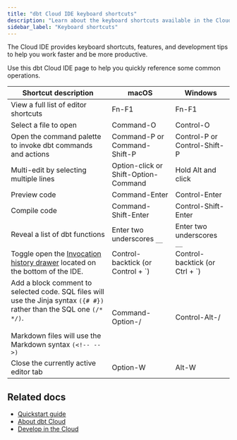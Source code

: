 ```yaml
---
title: "dbt Cloud IDE keyboard shortcuts"
description: "Learn about the keyboard shortcuts available in the Cloud IDE."
sidebar_label: "Keyboard shortcuts"
---
```



The Cloud IDE provides keyboard shortcuts, features, and development tips to help you work faster and be more productive. 

Use this dbt Cloud IDE  page to help you quickly reference some common operations.

| Shortcut description | macOS | Windows |
|--------|----------------|------------------|
| View a full list of editor shortcuts | Fn-F1 | Fn-F1 |
| Select a file to open | Command-O | Control-O |
| Open the command palette to invoke dbt commands and actions  | Command-P or Command-Shift-P | Control-P or Control-Shift-P |
| Multi-edit by selecting multiple lines | Option-click or Shift-Option-Command | Hold Alt and click |
| Preview code | Command-Enter | Control-Enter |
| Compile code | Command-Shift-Enter | Control-Shift-Enter |
| Reveal a list of dbt functions | Enter two underscores `__` | Enter two underscores  `__` |
| Toggle open the [Invocation history drawer](/docs/cloud/dbt-cloud-ide/ide-user-interface#invocation-history) located on the bottom of the IDE.  | Control-backtick (or Control + `)  | Control-backtick (or Ctrl + `) |
| Add a block comment to selected code. SQL files will use the Jinja syntax `({# #})` rather than the SQL one `(/* */)`.<br /> <br /> Markdown files will use the Markdown syntax `(<!-- -->)` | Command-Option-/ | Control-Alt-/ |
| Close the currently active editor tab | Option-W | Alt-W |

## Related docs

- [Quickstart guide](/guides)
- [About dbt Cloud](/docs/cloud/about-cloud/dbt-cloud-features)
- [Develop in the Cloud](/docs/cloud/dbt-cloud-ide/develop-in-the-cloud)
